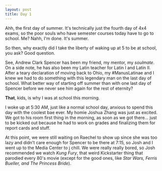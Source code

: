 ```yaml
---
layout: post
title: Day 1
---
```


Ahh, the first day of summer. It's technically just the fourth day of 4x4 exams, so the poor souls who have semester courses today have to go to school. Me? Nahh, I'm done. It's summer.

So then, why exactly did I take the liberty of waking up at 5 to be at school, you ask? Good question.

See, Andrew Clark Spencer has been my friend, my mentor, my *soulmate*. On a side note, he has also been my Latin teacher for Latin I and Latin II. After a teary declaration of moving back to Ohio, my #ManusLatinae and I knew we had to do something with this legendary man on the last day of school. What better way of starting off summer than with one last day of Spencer before we never see him again for the rest of eternity?

**That**, kids, is why I was at school this morning. 

I woke up at 5:30 AM, just like a normal school day, anxious to spend this day with the coolest bae ever. My homie Joshua Zhang was just as excited. We got to his room first thing in the morning, as soon as we got there... just to be kicked out because he had to work on grades and finalizing them for report cards and stuff. 

At this point, we were still waiting on Raechel to show up since she was too lazy and didn't care enough for Spencer to be there at 7:15, so Josh and I went up to the Media Center to j chill. We were really really bored, so Josh recommended we watch *Kung Fury*, that weird Kickstarter thing that parodied every 80's movie (except for the good ones, like *Star Wars, Ferris Bueller, and The Princess Bride*). 